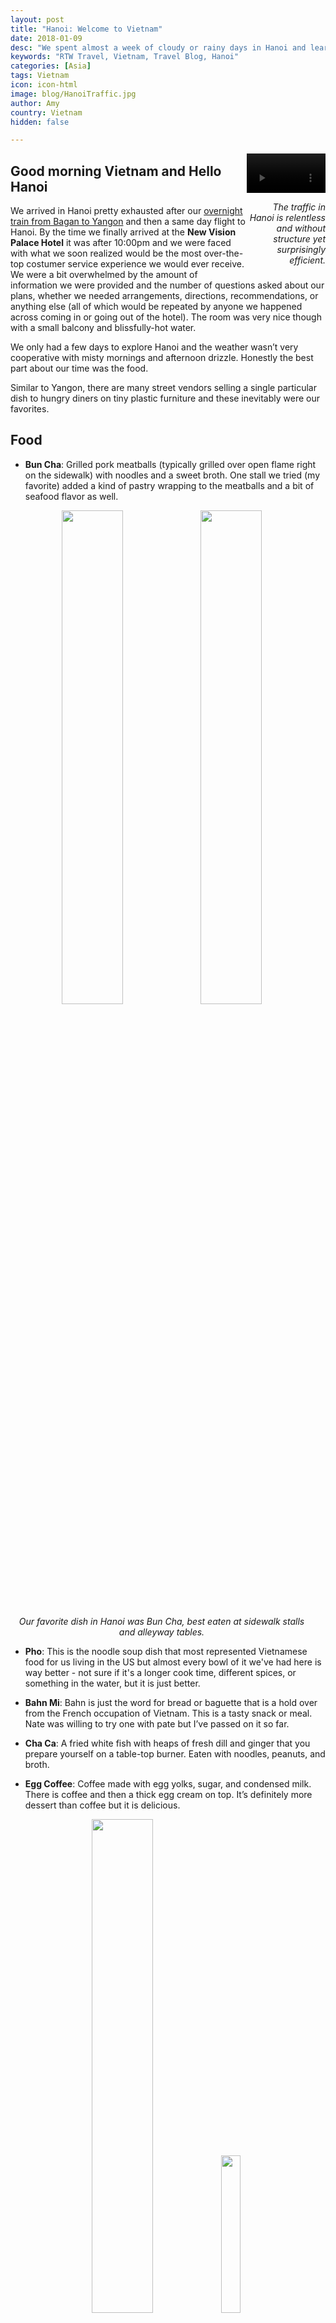 ```yaml
---
layout: post
title: "Hanoi: Welcome to Vietnam"
date: 2018-01-09
desc: "We spent almost a week of cloudy or rainy days in Hanoi and learned that we love more types of Vietnamese food than we could name when before arrival."
keywords: "RTW Travel, Vietnam, Travel Blog, Hanoi"
categories: [Asia]
tags: Vietnam
icon: icon-html
image: blog/HanoiTraffic.jpg
author: Amy
country: Vietnam
hidden: false

---
```


<div style="float: right; text-align: right; width: 25%;"><video controls autoplay loop style="width: 100%;">
  <source src="/static/assets/img/blog/HanoiTrafficTimelapseSmaller.mp4" type="video/mp4">
  <a href="/static/assets/img/blog/HanoiTraffic.jpg" target="_blank"><img src="/static/assets/img/blog/HanoiTraffic.jpg" width="45%"></a>
</video>
<p><i>The traffic in Hanoi is relentless and without structure yet surprisingly efficient.</i></p>
</div>

## <i class="fa fa-check-square" aria-hidden="true" style="color:#2495C4;"></i> Good morning Vietnam and Hello Hanoi

We arrived in Hanoi pretty exhausted after our [overnight train from Bagan to Yangon](http://site.awellchartedpath.com/blog/2018/01/Bagan-train/) and then a same day flight to Hanoi. By the time we finally arrived at the **New Vision Palace Hotel** it was after 10:00pm and we were faced with what we soon realized would be the most over-the-top costumer service experience we would ever receive. We were a bit overwhelmed by the amount of information we were provided and the number of questions asked about our plans, whether we needed arrangements, directions, recommendations, or anything else (all of which would be repeated by anyone we happened across coming in or going out of the hotel). The room was very nice though with a small balcony and blissfully-hot water. 

We only had a few days to explore Hanoi and the weather wasn’t very cooperative with misty mornings and afternoon drizzle. Honestly the best part about our time was the food. 

Similar to Yangon, there are many street vendors selling a single particular dish to hungry diners on tiny plastic furniture and these inevitably were our favorites.

## <i class="fa fa-check-square" aria-hidden="true" style="color:#2495C4;"></i> Food

- **Bun Cha**: Grilled pork meatballs (typically grilled over open flame right on the sidewalk) with noodles and a sweet broth. One stall we tried (my favorite) added a kind of pastry wrapping to the meatballs and a bit of seafood flavor as well. 

<div style="width: 100%; overflow: auto;"></div>

<div style="text-align: center; max-width: calc(100% - 20px);"><a href="/static/assets/img/blog/HanoiNemVuong.jpg" target="_blank"><img src="/static/assets/img/blog/HanoiNemVuong.jpg" width="45%"></a> <a href="/static/assets/img/blog/HanoiBunCha.jpg" target="_blank"><img src="/static/assets/img/blog/HanoiBunCha.jpg" width="45%"></a><p><i>Our favorite dish in Hanoi was Bun Cha, best eaten at sidewalk stalls and alleyway tables.</i></p></div><p></p>

- **Pho**: This is the noodle soup dish that most represented Vietnamese food for us living in the US but almost every bowl of it we've had here is way better - not sure if it's a longer cook time, different spices, or something in the water, but it is just better. 

- **Bahn Mi**: Bahn is just the word for bread or baguette that is a hold over from the French occupation of Vietnam. This is a tasty snack or meal. Nate was willing to try one with pate but I’ve passed on it so far. 

- **Cha Ca**: A fried white fish with heaps of fresh dill and ginger that you prepare yourself on a table-top burner. Eaten with noodles, peanuts, and broth. 

- **Egg Coffee**: Coffee made with egg yolks, sugar, and condensed milk. There is coffee and then a thick egg cream on top. It’s definitely more dessert than coffee but it is delicious.

<div style="text-align: center; max-width: calc(100% - 20px);"><a href="/static/assets/img/blog/HanoiChaCa.jpg" target="_blank"><img src="/static/assets/img/blog/HanoiChaCa.jpg" width="45%"></a> <a href="/static/assets/img/blog/HanoiEggCoffee.jpg" target="_blank"><img src="/static/assets/img/blog/HanoiEggCoffee.jpg" width="25.4%"></a><p><i>Left: Cha Ca frying on our table. Right: Vietnamese Egg Coffee.</i></p></div><p></p>

## <i class="fa fa-check-square" aria-hidden="true" style="color:#2495C4;"></i> Attractions

We made the trip to the **Ho Chi Minh Mausoleum** only to find that it seemed to be closed but we couldn’t figure out why. It’s an imposing building with dressed guards at the door and patrolling the area. Because it was closed, we didn’t see the embalmed Ho Chi Minh. 

<div style="text-align: center; max-width: calc(100% - 20px);"><a href="/static/assets/img/blog/HanoiLakeTemple.jpg" target="_blank"><img src="/static/assets/img/blog/HanoiLakeTemple.jpg" width="45%"></a> <a href="/static/assets/img/blog/HanoiHCMCmaus.jpg" target="_blank"><img src="/static/assets/img/blog/HanoiHCMCmaus.jpg" width="45%"></a></div><p></p>

We walked across the **Long Bien Bridge**, which was bombed several times during the Vietnam War but was rebuilt again and again. The bridge today is functional but not the nicest walk. The "sidewalk" is really just concrete slabs across metal beams and some are cracked, some are loose, and there are gaps between all of them to see down to the ground/river below. Walking out for Nate to take a few pictures was probably the most uncomfortable I’ve been in a while, with my fear of heights kicking into high gear. It’s not actually that high up but there seemed to be a much more real danger of falling through with one wrong step. We obviously didn’t plummet to our deaths though and my heartbeat and adrenaline levels eventually receded. 

<div style="text-align: center; max-width: calc(100% - 20px);"><a href="/static/assets/img/blog/HanoiLongBienReflections.jpg" target="_blank"><img src="/static/assets/img/blog/HanoiLongBienReflections.jpg" width="45%"></a> <a href="/static/assets/img/blog/HanoiLongBienGap.jpg" target="_blank"><img src="/static/assets/img/blog/HanoiLongBienGap.jpg" width="25.4%"></a></div><p></p>

One of the major attractions in Hanoi is the **Hanoi Hilton** (Hoa Lo Prison). It was originally built by the French to hold Vietnamese anti-colonial political prisoners. This history is the main focus of the museum with glowing propaganda about the "revered heroes and martyrs" who never gave up the fight, continued to spread the teachings of revolution and never turned against one another despite deplorable conditions imposed upon them by the "worldly-wise, cunning and experienced jailers, cruel overseers and stool-pigeons" (from the tourist information booklet you can purchase upon entrance). 

There are also exhibits about the period of the prison’s history when it was used to house American POWs shot down over Hanoi and the surrounding area. These exhibits spoke about the hospitable treatment of the Americans with an entire exhibit dedicated to letters written by POWs while they were being kept in the prison. One letter was written by a pilot to his family talking about how he now realized that he was a criminal, how wrong the war was, and how grateful he was for his gracious hosts. Reading this letter was probably the thing that made me most upset. Knowing that the circumstances under which it was written almost certainly involved torture made me cringe becauseit was now being shown in a museum as though it were a true tribute to the caring treatment POWs received. If you want to know more, here is [John McCain's description of his time as a POW for context](https://www.usnews.com/news/articles/2008/01/28/john-mccain-prisoner-of-war-a-first-person-account).

The language of the museum is clearly biased, there is an agenda, but it was still an interesting stop that I would recommend. Just bring a very healthy dose of skepticism with you. 

<div style="text-align: center; max-width: calc(100% - 20px);"><a href="/static/assets/img/blog/HanoiHiltonGuillotine.jpg" target="_blank"><img src="/static/assets/img/blog/HanoiHiltonGuillotine.jpg" width="25.4%"></a> <a href="/static/assets/img/blog/HanoiHiltonCourtyard.jpg" target="_blank"><img src="/static/assets/img/blog/HanoiHiltonCourtyard.jpg" width="45%"></a><p><i>Left: A guillotine used to execute Vietnamese prisoners by the original builders of the prison–the French. Right: The museum courtyard, with placards about American POWs housed-in and later released-from the prison.</i></p></div><p></p>
  
Far from the sobering visit to the Hanoi Hilton, we also made a trip to the popular street of bars and restaurants called **Beer Corner**. Maybe I’m becoming less fun as I get older but the packed street full of pushy touts getting in your face to try to bring you to their bar or yelling the happy hour specials was an overload in the worst way. We instead opted to have a couple of drinks at cafes on the fringe of the area and people watch, which was a much more enjoyable way to spend the evening. 

<div style="text-align: center; max-width: calc(100% - 20px);"><a href="/static/assets/img/blog/HanoiClothesMarket.jpg" target="_blank"><img src="/static/assets/img/blog/HanoiClothesMarket.jpg" width="45%"></a></div><p></p>
 
**Dong Xuan Market** is a huge, multi-level market packed to nearly bursting with clothes, shoes, and trinkets of all varieties. It is geared more toward locals than tourists and there are smalled shops lining the surrounding streets. We wandered through the tiny paths between vendors to explore but because it is technically winter (though still in the 60s-70s everyday) the main attraction was endless winter coats of every variety. 
  
One of the more peaceful activities we enjoyed was walking along two of the lakes in Hanoi: **Ho Tay lake and Hoan Kiem Lake**. The first is larger and we only covered a small section but stopped for coffee at a coffee shop right on the water to watch the fish eating at the surface while I enjoyed a Vietnamese coffee complete with condensed milk and tasting like a delicious dessert. 

<div style="text-align: center; max-width: calc(100% - 20px);"><a href="/static/assets/img/blog/HanoiHoTayReflections.jpg" target="_blank"><img src="/static/assets/img/blog/HanoiHoTayReflections.jpg" width="32%"></a> <a href="/static/assets/img/blog/HanoiHoTayAlone.jpg" target="_blank"><img src="/static/assets/img/blog/HanoiHoTayAlone.jpg" width="32%"></a> <a href="/static/assets/img/blog/HanoiHoTayEdge.jpg" target="_blank"><img src="/static/assets/img/blog/HanoiHoTayEdge.jpg" width="32%"></a></div><p></p>

Hoan Kiem Lake is much smaller and we walked around the entire area. There is a pedestrian path all the way around that is slightly removed from the cars and motorbikes weaving in and out. There are also plenty of benches to sit and enjoy the view. There are vendors, usually women, who carry produce or trinkets in baskets hanging from either end of a long wooden pole who will either try to sell you something or get you to hold their wares for a photo. Generally they would move on quickly though.   

## <i class="fa fa-check-square" aria-hidden="true" style="color:#2495C4;"></i> How We Did On Our Budget

For our time in Vietnam, including our [visit to Cat Ba island](/blog/2018/01/CatBa/), we had  budgeted as much as $45 dollars a night for accommodations. We ended up spending 
$55 per night in Hanoi but only $24 per night for a pretty wonderful hillside bungalow overlooking the water on Cat Ba Island, which kept us under budget on average.  We had also budgeted $8 dollars per day per person for food and $15 dollars per day per person for entertainment. Out of that $46 per day, we ended up spending only $38 per day on average, including our [pricey daylong kayaking tour](/blog/2018/01/CatBa/) ($120 total) and our hydrofoil boat to Cat Ba tickets ($16 total). 
